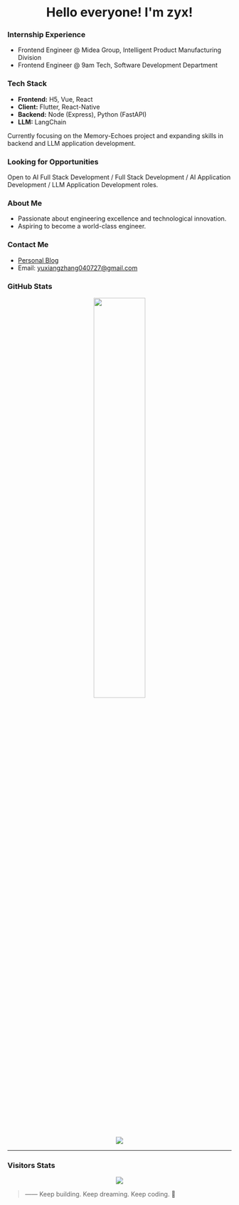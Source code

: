 <h1 align="center">Hello everyone! I'm zyx!</h1>

### Internship Experience

- Frontend Engineer @ Midea Group, Intelligent Product Manufacturing Division
- Frontend Engineer @ 9am Tech, Software Development Department

### Tech Stack

- **Frontend:** H5, Vue, React  
- **Client:** Flutter, React-Native  
- **Backend:** Node (Express), Python (FastAPI)  
- **LLM:** LangChain

Currently focusing on the Memory-Echoes project and expanding skills in backend and LLM application development.

### Looking for Opportunities

Open to AI Full Stack Development / Full Stack Development / AI Application Development / LLM Application Development roles.

### About Me

- Passionate about engineering excellence and technological innovation.
- Aspiring to become a world-class engineer.

### Contact Me

- [Personal Blog](https://zjtdzyx.xyz/)
- Email: yuxiangzhang040727@gmail.com

### GitHub Stats

<p align="center">
  <img src="https://github-readme-stats.vercel.app/api?username=zjtdzyx&show_icons=true&theme=radical" width="48%" />
</p>

<p align="center">
  <img src="https://github-readme-activity-graph.vercel.app/graph?username=zjtdzyx&theme=react-dark" />
</p>

---

### Visitors Stats

<p align="center">
  <img src="https://komarev.com/ghpvc/?username=zjtdzyx&style=flat-square&color=blue" />
</p>

> —— Keep building. Keep dreaming. Keep coding. 🚀
